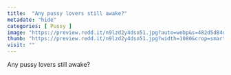 ```yaml
---
title:  "Any pussy lovers still awake?"
metadate: "hide"
categories: [ Pussy ]
image: "https://preview.redd.it/n9lzd2y4dso51.jpg?auto=webp&s=482d5d84deea7d4595ea0b86b91195401e2e5216"
thumb: "https://preview.redd.it/n9lzd2y4dso51.jpg?width=1080&crop=smart&auto=webp&s=cf483ddacee6687fd65d9155db20cb8601bfc560"
visit: ""
---
```

Any pussy lovers still awake?
